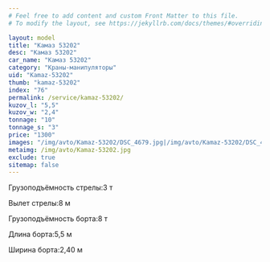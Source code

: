 ```yaml
---
# Feel free to add content and custom Front Matter to this file.
# To modify the layout, see https://jekyllrb.com/docs/themes/#overriding-theme-defaults

layout: model
title: "Камаз 53202"
desc: "Камаз 53202"
car_name: "Камаз 53202"
category: "Краны-манипуляторы"
uid: "Kamaz-53202"
thumb: "kamaz-53202"
index: "76"
permalink: /service/kamaz-53202/
kuzov_l: "5,5"
kuzov_w: "2,4"
tonnage: "10"
tonnage_s: "3"
price: "1300"
images: "/img/avto/Kamaz-53202/DSC_4679.jpg|/img/avto/Kamaz-53202/DSC_4699.jpg|/img/avto/Kamaz-53202/DSC_4709.jpg"
metaimg: /img/avto/Kamaz-53202.jpg
exclude: true
sitemap: false
---
```


<span>Грузоподъёмность стрелы:</span><span>3 т</span>

<span>Вылет стрелы:</span><span>8 м</span>

<span>Грузоподъёмность борта:</span><span>8 т</span>

<span>Длина борта:</span><span>5,5 м</span>

<span>Ширина борта:</span><span>2,40 м</span>
